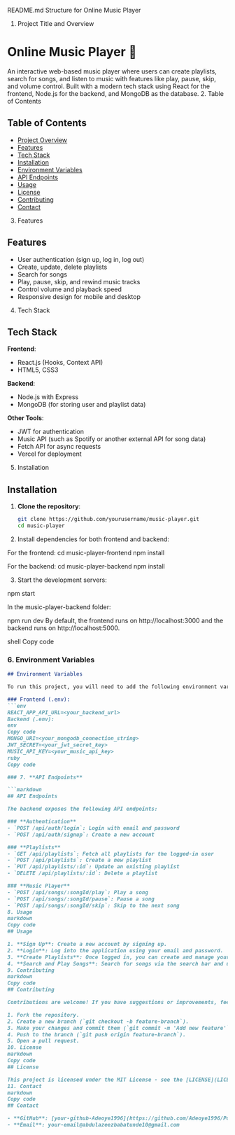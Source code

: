 README.md Structure for Online Music Player
1. Project Title and Overview

# Online Music Player 🎵

An interactive web-based music player where users can create playlists, search for songs, and listen to music with features like play, pause, skip, and volume control. Built with a modern tech stack using React for the frontend, Node.js for the backend, and MongoDB as the database.
2. Table of Contents
## Table of Contents
- [Project Overview](#project-overview)
- [Features](#features)
- [Tech Stack](#tech-stack)
- [Installation](#installation)
- [Environment Variables](#environment-variables)
- [API Endpoints](#api-endpoints)
- [Usage](#usage)
- [License](#license)
- [Contributing](#contributing)
- [Contact](#contact)

3. Features
## Features
- User authentication (sign up, log in, log out)
- Create, update, delete playlists
- Search for songs
- Play, pause, skip, and rewind music tracks
- Control volume and playback speed
- Responsive design for mobile and desktop
4. Tech Stack
## Tech Stack
**Frontend**:
- React.js (Hooks, Context API)
- HTML5, CSS3

**Backend**:
- Node.js with Express
- MongoDB (for storing user and playlist data)

**Other Tools**:
- JWT for authentication
- Music API (such as Spotify or another external API for song data)
- Fetch API for async requests
- Vercel for deployment
5. Installation
## Installation

1. **Clone the repository**:

   ```bash
   git clone https://github.com/yourusername/music-player.git
   cd music-player
2. Install dependencies for both frontend and backend:

For the frontend:
cd music-player-frontend
npm install


For the backend:
cd music-player-backend
npm install

3. Start the development servers:

npm start

In the music-player-backend folder:

npm run dev
By default, the frontend runs on http://localhost:3000 and the backend runs on http://localhost:5000.

shell
Copy code

### 6. **Environment Variables**

```markdown
## Environment Variables

To run this project, you will need to add the following environment variables to your `.env` file in the frontend and backend directories.

### Frontend (.env):
```env
REACT_APP_API_URL=<your_backend_url>
Backend (.env):
env
Copy code
MONGO_URI=<your_mongodb_connection_string>
JWT_SECRET=<your_jwt_secret_key>
MUSIC_API_KEY=<your_music_api_key>
ruby
Copy code

### 7. **API Endpoints**

```markdown
## API Endpoints

The backend exposes the following API endpoints:

### **Authentication**
- `POST /api/auth/login`: Login with email and password
- `POST /api/auth/signup`: Create a new account

### **Playlists**
- `GET /api/playlists`: Fetch all playlists for the logged-in user
- `POST /api/playlists`: Create a new playlist
- `PUT /api/playlists/:id`: Update an existing playlist
- `DELETE /api/playlists/:id`: Delete a playlist

### **Music Player**
- `POST /api/songs/:songId/play`: Play a song
- `POST /api/songs/:songId/pause`: Pause a song
- `POST /api/songs/:songId/skip`: Skip to the next song
8. Usage
markdown
Copy code
## Usage

1. **Sign Up**: Create a new account by signing up.
2. **Login**: Log into the application using your email and password.
3. **Create Playlists**: Once logged in, you can create and manage your playlists.
4. **Search and Play Songs**: Search for songs via the search bar and use the player controls (play, pause, skip, etc.).
9. Contributing
markdown
Copy code
## Contributing

Contributions are welcome! If you have suggestions or improvements, feel free to open an issue or a pull request. Please ensure that your contributions adhere to the project's coding guidelines and best practices.

1. Fork the repository.
2. Create a new branch (`git checkout -b feature-branch`).
3. Make your changes and commit them (`git commit -m 'Add new feature'`).
4. Push to the branch (`git push origin feature-branch`).
5. Open a pull request.
10. License
markdown
Copy code
## License

This project is licensed under the MIT License - see the [LICENSE](LICENSE) file for details.
11. Contact
markdown
Copy code
## Contact

- **GitHub**: [your-github-Adeoye1996](https://github.com/Adeoye1996/Portfolio-project.git)
- **Email**: your-email@abdulazeezbabatunde10@gmail.com



